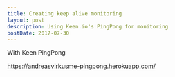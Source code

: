 ```yaml
---
title: Creating keep alive monitoring
layout: post
description: Using Keen.io's PingPong for monitoring
postDate: 2017-07-30
---
```


With Keen PingPong

https://andreasvirkusme-pingpong.herokuapp.com/